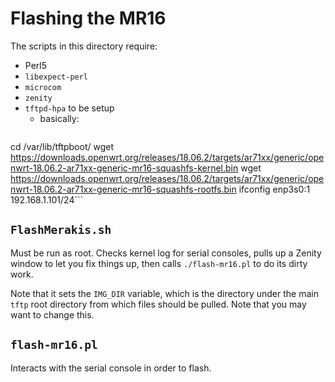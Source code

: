# Flashing the MR16

The scripts in this directory require:
- Perl5
- `libexpect-perl`
- `microcom`
- `zenity`
- `tftpd-hpa` to be setup
  - basically:
    ```apt-get install tftpd-hpa
cd /var/lib/tftpboot/
wget https://downloads.openwrt.org/releases/18.06.2/targets/ar71xx/generic/openwrt-18.06.2-ar71xx-generic-mr16-squashfs-kernel.bin
wget https://downloads.openwrt.org/releases/18.06.2/targets/ar71xx/generic/openwrt-18.06.2-ar71xx-generic-mr16-squashfs-rootfs.bin
ifconfig enp3s0:1 192.168.1.101/24```

## `FlashMerakis.sh`
Must be run as root. Checks kernel log for serial consoles, pulls up a Zenity window to let you fix things up, then calls `./flash-mr16.pl` to do its dirty work.

Note that it sets the `IMG_DIR` variable, which is the directory under the main `tftp` root directory from which files should be pulled. Note that you may want to change this.

## `flash-mr16.pl`
Interacts with the serial console in order to flash.

